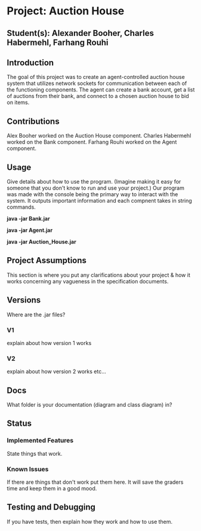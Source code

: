 # Project: Auction House
## Student(s):  Alexander Booher, Charles Habermehl, Farhang Rouhi

## Introduction
The goal of this project was to create an agent-controlled auction house system that utilizes network sockets for communication between each of the functioning components. 
The agent can create a bank account, get a list of auctions from their bank, and connect to a chosen auction house to bid on items.

## Contributions
Alex Booher worked on the Auction House component.
Charles Habermehl worked on the Bank component.
Farhang Rouhi worked on the Agent component.

## Usage
Give details about how to use the program. (Imagine making it easy for someone that you don't know to run and use your project.)
Our program was made with the console being the primary way to interact with the system. 
It outputs important information and each compnent takes in string commands.

**java -jar Bank.jar**

**java -jar Agent.jar**

**java -jar Auction_House.jar**

## Project Assumptions
This section is where you put any clarifications about your project & how it works concerning any vagueness in the specification documents.

## Versions 
Where are the .jar files?
### V1
explain about how version 1 works
### V2
explain about how version 2 works etc...

## Docs
What folder is your documentation (diagram and class diagram) in?

## Status
### Implemented Features
State things that work.

### Known Issues
If there are things that don't work put them here. It will save the graders time and keep them in a good mood.

## Testing and Debugging
If you have tests, then explain how they work and how to use them.
